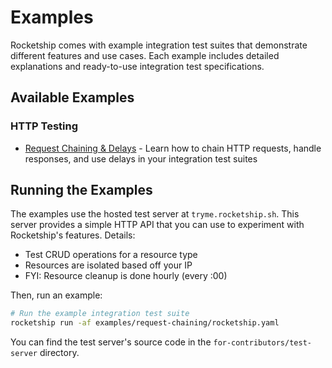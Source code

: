 # Examples

Rocketship comes with example integration test suites that demonstrate different features and use cases. Each example includes detailed explanations and ready-to-use integration test specifications.

## Available Examples

### HTTP Testing

- [Request Chaining & Delays](examples/request-chaining.md) - Learn how to chain HTTP requests, handle responses, and use delays in your integration test suites

## Running the Examples

The examples use the hosted test server at `tryme.rocketship.sh`. This server provides a simple HTTP API that you can use to experiment with Rocketship's features. Details:

- Test CRUD operations for a resource type
- Resources are isolated based off your IP
- FYI: Resource cleanup is done hourly (every :00)

Then, run an example:

```bash
# Run the example integration test suite
rocketship run -af examples/request-chaining/rocketship.yaml
```

You can find the test server's source code in the `for-contributors/test-server` directory.
